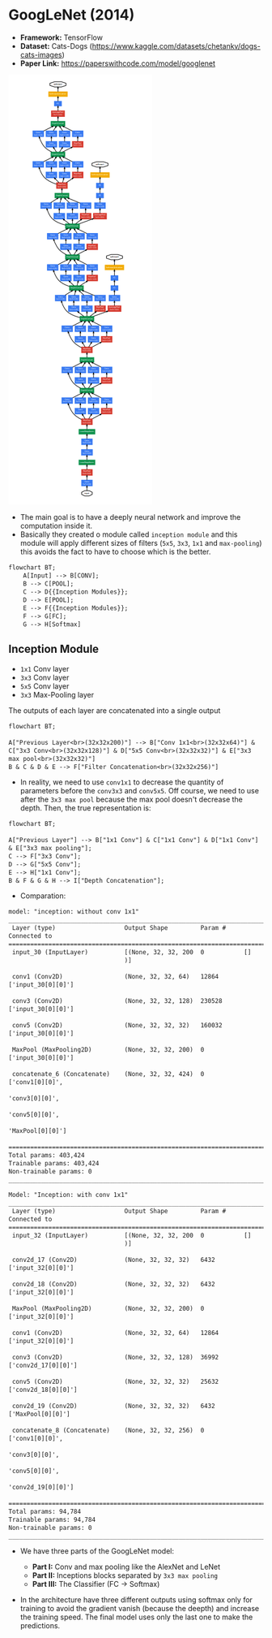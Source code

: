 # GoogLeNet (2014)

- **Framework:** TensorFlow
- **Dataset:** Cats-Dogs (https://www.kaggle.com/datasets/chetankv/dogs-cats-images)
- **Paper Link:** https://paperswithcode.com/model/googlenet

![GoogLeNet Architecture](src/googlenet_architecture.png)

- The main goal is to have a deeply neural network and improve the computation inside it.
- Basically they created o module called `inception module` and this module will apply different sizes of filters (`5x5`, `3x3`, `1x1` and `max-pooling`) this avoids the fact to have to choose which is the better.

```mermaid
flowchart BT;
    A[Input] --> B[CONV];
    B --> C[POOL];
    C --> D{{Inception Modules}};
    D --> E[POOL];
    E --> F{{Inception Modules}};
    F --> G[FC];
    G --> H[Softmax]
```

## Inception Module

- `1x1` Conv layer
- `3x3` Conv layer
- `5x5` Conv layer
- `3x3` Max-Pooling layer

The outputs of each layer are concatenated into a single output

```mermaid
flowchart BT;

A["Previous Layer<br>(32x32x200)"] --> B["Conv 1x1<br>(32x32x64)"] & C["3x3 Conv<br>(32x32x128)"] & D["5x5 Conv<br>(32x32x32)"] & E["3x3 max pool<br>(32x32x32)"]
B & C & D & E --> F["Filter Concatenation<br>(32x32x256)"]
```

- In reality, we need to use `conv1x1` to decrease the quantity of parameters before the `conv3x3` and `conv5x5`. Off course, we need to use after the `3x3 max pool` because the max pool doesn't decrease the depth. Then, the true representation is:

```mermaid
flowchart BT;

A["Previous Layer"] --> B["1x1 Conv"] & C["1x1 Conv"] & D["1x1 Conv"] & E["3x3 max pooling"];
C --> F["3x3 Conv"];
D --> G["5x5 Conv"];
E --> H["1x1 Conv"];
B & F & G & H --> I["Depth Concatenation"];
```

- Comparation:

```
model: "inception: without conv 1x1"
__________________________________________________________________________________________________
 Layer (type)                   Output Shape         Param #     Connected to                     
==================================================================================================
 input_30 (InputLayer)          [(None, 32, 32, 200  0           []                               
                                )]                                                                
                                                                                                  
 conv1 (Conv2D)                 (None, 32, 32, 64)   12864       ['input_30[0][0]']               
                                                                                                  
 conv3 (Conv2D)                 (None, 32, 32, 128)  230528      ['input_30[0][0]']               
                                                                                                  
 conv5 (Conv2D)                 (None, 32, 32, 32)   160032      ['input_30[0][0]']               
                                                                                                  
 MaxPool (MaxPooling2D)         (None, 32, 32, 200)  0           ['input_30[0][0]']               
                                                                                                  
 concatenate_6 (Concatenate)    (None, 32, 32, 424)  0           ['conv1[0][0]',                  
                                                                  'conv3[0][0]',                  
                                                                  'conv5[0][0]',                  
                                                                  'MaxPool[0][0]']                
                                                                                                  
==================================================================================================
Total params: 403,424
Trainable params: 403,424
Non-trainable params: 0
__________________________________________________________________________________________________
```

```
Model: "Inception: with conv 1x1"
__________________________________________________________________________________________________
 Layer (type)                   Output Shape         Param #     Connected to                     
==================================================================================================
 input_32 (InputLayer)          [(None, 32, 32, 200  0           []                               
                                )]                                                                
                                                                                                  
 conv2d_17 (Conv2D)             (None, 32, 32, 32)   6432        ['input_32[0][0]']               
                                                                                                  
 conv2d_18 (Conv2D)             (None, 32, 32, 32)   6432        ['input_32[0][0]']               
                                                                                                  
 MaxPool (MaxPooling2D)         (None, 32, 32, 200)  0           ['input_32[0][0]']               
                                                                                                  
 conv1 (Conv2D)                 (None, 32, 32, 64)   12864       ['input_32[0][0]']               
                                                                                                  
 conv3 (Conv2D)                 (None, 32, 32, 128)  36992       ['conv2d_17[0][0]']              
                                                                                                  
 conv5 (Conv2D)                 (None, 32, 32, 32)   25632       ['conv2d_18[0][0]']              
                                                                                                  
 conv2d_19 (Conv2D)             (None, 32, 32, 32)   6432        ['MaxPool[0][0]']                
                                                                                                  
 concatenate_8 (Concatenate)    (None, 32, 32, 256)  0           ['conv1[0][0]',                  
                                                                  'conv3[0][0]',                  
                                                                  'conv5[0][0]',                  
                                                                  'conv2d_19[0][0]']              
                                                                                                  
==================================================================================================
Total params: 94,784
Trainable params: 94,784
Non-trainable params: 0
__________________________________________________________________________________________________
```

- We have three parts of the GoogLeNet model:
  - **Part I:** Conv and max pooling like the AlexNet and LeNet
  - **Part II:** Inceptions blocks separated by `3x3 max pooling`
  - **Part III:** The Classifier (FC &rarr; Softmax)

- In the architecture have three different outputs using softmax only for training to avoid the gradient vanish (because the deepth) and increase the training speed. The final model uses only the last one to make the predictions.
